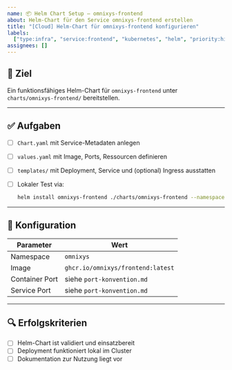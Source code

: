 ```yaml
---
name: 📦 Helm Chart Setup – omnixys-frontend
about: Helm-Chart für den Service omnixys-frontend erstellen
title: "[Cloud] Helm-Chart für omnixys-frontend konfigurieren"
labels:
  ["type:infra", "service:frontend", "kubernetes", "helm", "priority:high"]
assignees: []
---
```


## 🎯 Ziel

Ein funktionsfähiges Helm-Chart für `omnixys-frontend` unter `charts/omnixys-frontend/` bereitstellen.

---

## ✅ Aufgaben

- [ ] `Chart.yaml` mit Service-Metadaten anlegen
- [ ] `values.yaml` mit Image, Ports, Ressourcen definieren
- [ ] `templates/` mit Deployment, Service und (optional) Ingress ausstatten
- [ ] Lokaler Test via:

  ```bash
  helm install omnixys-frontend ./charts/omnixys-frontend --namespace omnixys
  ```

---

## 🔧 Konfiguration

| Parameter      | Wert                              |
| -------------- | --------------------------------- |
| Namespace      | `omnixys`                         |
| Image          | `ghcr.io/omnixys/frontend:latest` |
| Container Port | siehe `port-konvention.md`        |
| Service Port   | siehe `port-konvention.md`        |

---

## 🔍 Erfolgskriterien

- [ ] Helm-Chart ist validiert und einsatzbereit
- [ ] Deployment funktioniert lokal im Cluster
- [ ] Dokumentation zur Nutzung liegt vor
